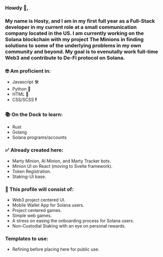 ### Howdy 🤠, 
### My name is Hosty, and I am in my first full year as a Full-Stack developer in my current role at a small communication company located in the US. I am currently working on the Solana blockchain with my project **The Minions** in finding solutions to some of the underlying problems in my own community and beyond. My goal is to evenutally work full-time Web3 and contribute to De-Fi protocol on Solana. 

### 🤓 Am proficient in: 
* Javascript 🛠
* Python 🐍
* HTML 👶
* CSS/SCSS 🕴

### 📚 On the Dock to learn:
* Rust
* Golang
* Solana programs/accounts

### ✅ Already created here: 
* Marty Minion, AI Minion, and Marty Tracker bots. 
* Minion UI on React (moving to Svelte framework).
* Token Registration.
* Staking-UI base.

### 📜 This profile will consist of: 
* Web3 project centered UI. 
* Mobile Wallet App for Solana users. 
* Project centered games. 
* Simple web games.
* A stress on easing the onboarding process for Solana users.
* Non-Custodial Staking with an eye on personal rewards.

### Templates to use:
* Refining before placing here for public use. 
    
